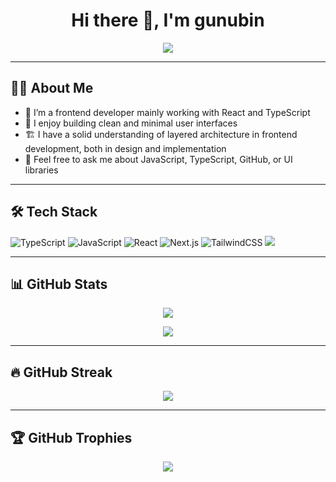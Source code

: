 <h1 align="center">Hi there 👋, I'm gunubin</h1>

<p align="center">
  <img src="https://readme-typing-svg.herokuapp.com/?lines=Welcome+to+my+GitHub!;Frontend+Developer;Learning+Rust;&center=true&width=380&height=45">
</p>

---

## 🧑‍💻 About Me

- 🧩 I’m a frontend developer mainly working with React and TypeScript
- 🎨 I enjoy building clean and minimal user interfaces
- 🏗️ I have a solid understanding of layered architecture in frontend development, both in design and implementation
- 💬 Feel free to ask me about JavaScript, TypeScript, GitHub, or UI libraries

---

## 🛠️ Tech Stack

![TypeScript](https://img.shields.io/badge/-TypeScript-3178C6?style=flat&logo=typescript)
![JavaScript](https://img.shields.io/badge/-JavaScript-F7DF1E?style=flat&logo=javascript&logoColor=black)
![React](https://img.shields.io/badge/-React-61DAFB?style=flat&logo=react)
![Next.js](https://img.shields.io/badge/-Next.js-000000?style=flat&logo=next.js)
![TailwindCSS](https://img.shields.io/badge/-TailwindCSS-38B2AC?style=flat&logo=tailwind-css)
![](https://komarev.com/ghpvc/?username=gunubin&color=gray)

---

## 📊 GitHub Stats

<p align="center">
  <img src="https://github-readme-stats.vercel.app/api?username=gunubin&show_icons=true&theme=tokyonight" />
</p>

<p align="center">
  <img src="https://github-readme-stats.vercel.app/api/top-langs/?username=gunubin&layout=compact&theme=tokyonight" />
</p>

---

## 🔥 GitHub Streak

<p align="center">
  <img src="https://streak-stats.demolab.com?user=gunubin&theme=tokyonight" />
</p>

---

## 🏆 GitHub Trophies

<p align="center">
  <img src="https://github-profile-trophy.vercel.app/?username=gunubin&theme=onedark&margin-w=15" />
</p>


